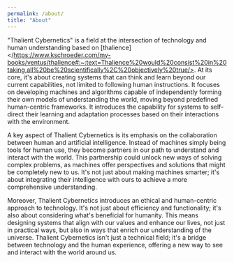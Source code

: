 ```yaml
---
permalink: /about/
title: "About"
---
```


"Thalient Cybernetics" is a field at the intersection of technology and human understanding based on [thalience]</https://www.kschroeder.com/my-books/ventus/thalience#:~:text=Thalience%20would%20consist%20in%20taking,all%20be%20scientifically%2C%20objectively%20true/>. At its core, it's about creating systems that can think and learn beyond our current capabilities, not limited to following human instructions. It focuses on developing machines and algorithms capable of independently forming their own models of understanding the world, moving beyond predefined human-centric frameworks. It introduces the capability for systems to self-direct their learning and adaptation processes based on their interactions with the environment.

A key aspect of Thalient Cybernetics is its emphasis on the collaboration between human and artificial intelligence. Instead of machines simply being tools for human use, they become partners in our path to understand and interact with the world. This partnership could unlock new ways of solving complex problems, as machines offer perspectives and solutions that might be completely new to us. It's not just about making machines smarter; it's about integrating their intelligence with ours to achieve a more comprehensive understanding.

Moreover, Thalient Cybernetics introduces an ethical and human-centric approach to technology. It's not just about efficiency and functionality; it's also about considering what's beneficial for humanity. This means designing systems that align with our values and enhance our lives, not just in practical ways, but also in ways that enrich our understanding of the universe. Thalient Cybernetics isn't just a technical field; it's a bridge between technology and the human experience, offering a new way to see and interact with the world around us.
